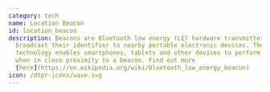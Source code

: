 ```yaml
---
category: tech
name: Location Beacon
id: location_beacon
description: Beacons are Bluetooth low energy (LE) hardware transmitters  that
  broadcast their identifier to nearby portable electronic devices. The
  technology enables smartphones, tablets and other devices to perform actions
  when in close proximity to a beacon. Find out more
  [here](https://en.wikipedia.org/wiki/Bluetooth_low_energy_beacon)
icon: /dtpr-icons/wave.svg
---
```

